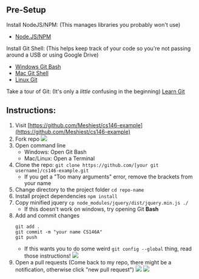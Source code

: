 ## Pre-Setup

Install NodeJS/NPM: (This manages libraries you probably won't use)
* [Node.JS/NPM](https://nodejs.org/en/)

Install Git Shell: (This helps keep track of your code so you're not passing around a USB or using Google Drive)
* [Windows Git Bash](https://git-for-windows.github.io/)
* [Mac Git Shell](https://git-scm.com/download/mac)
* [Linux Git](https://git-scm.com/book/en/v2/Getting-Started-Installing-Git)

Take a tour of Git: (It's only a _little_ confusing in the beginning)
[Learn Git](https://try.github.io/)

## Instructions:

1. Visit [https://github.com/Meshiest/cs146-example](https://github.com/Meshiest/cs146-example)
2. Fork repo
  ![](https://i.imgur.com/G5sxlFW.png)
3. Open command line
    * Windows: Open Git Bash
    * Mac/Linux: Open a Terminal
4. Clone the repo:
  `git clone https://github.com/[your git username]/cs146-example.git`
   * If you get a "Too many arguments" error, remove the brackets from your name
5. Change directory to the project folder
  `cd repo-name`
6. Install project dependencies
  `npm install`
7. Copy minified jquery
  `cp node_modules/jquery/dist/jquery.min.js ./`
      * If this doesn't work on windows, try opening Git **Bash**
8. Add and commit changes
    ```
    git add .
    git commit -m "your name CS146A"
    git push
    ```
    * If this wants you to do some weird `git config --global` thing, read those instructions!
    ![](https://i.imgur.com/tu25Bu4.png)
9. Open a pull requests (Come back to my repo, there might be a notification, otherwise click "new pull request")
  ![](https://i.imgur.com/YnqPXkb.png)
  ![](https://i.imgur.com/DP84fpb.png)

